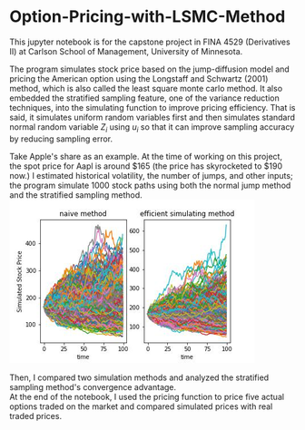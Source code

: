 # Option-Pricing-with-LSMC-Method

This jupyter notebook is for the capstone project in FINA 4529 (Derivatives II) at Carlson School of Management, University of Minnesota.  

The program simulates stock price based on the jump-diffusion model and pricing the American option using the Longstaff and Schwartz (2001) method, which is also called the least square monte carlo method. It also embedded the stratified sampling feature, one of the variance reduction techniques, into the simulating function to improve pricing efficiency. That is said, it simulates uniform random variables first and then simulates standard normal random variable $Z_{i}$ using $u_{i}$ so that it can improve sampling accuracy by reducing sampling error.


Take Apple's share as an example. At the time of working on this project, the spot price for Aapl is around $165 (the price has skyrocketed to $190 now.) I estimated historical volatility, the number of jumps, and other inputs; the program simulate 1000 stock paths using both the normal jump method and the stratified sampling method.  
![ ](https://github.com/ZedongDaniel/Option-Pricing-with-LSMC-Method/blob/a6cbc36be2f5129ba287b8e379d65530f52be950/images/simulated%20stock%20path.jpg)

Then, I compared two simulation methods and analyzed the stratified sampling method's convergence advantage.  
At the end of the notebook, I used the pricing function to price five actual options traded on the market and compared simulated prices with real traded prices.  




